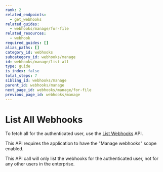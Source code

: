 ```yaml
---
rank: 2
related_endpoints:
  - get_webhooks
related_guides:
  - webhooks/manage/for-file
related_resources:
  - webhook
required_guides: []
alias_paths: []
category_id: webhooks
subcategory_id: webhooks/manage
id: webhooks/manage/list-all
type: guide
is_index: false
total_steps: 7
sibling_id: webhooks/manage
parent_id: webhooks/manage
next_page_id: webhooks/manage/for-file
previous_page_id: webhooks/manage
---
```


# List All Webhooks

To fetch all for the authenticated user, use the [List Webhooks][1] API.

<Samples id='get_webhooks' >

</Samples>

<Message type='warning'>

This API requires the application to have the "Manage
webhooks" scope enabled.

</Message>

This API call will only list the webhooks for the authenticated user, not
for any other users in the enterprise.

[1]: endpoint://get_webhooks
